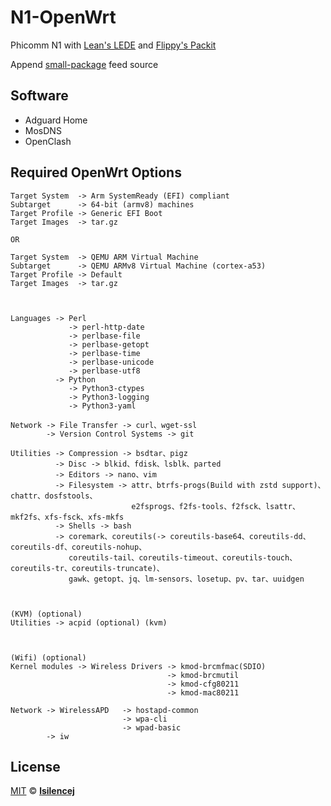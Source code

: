 # N1-OpenWrt

Phicomm N1 with [Lean's LEDE](https://github.com/coolsnowwolf/lede) and [Flippy's Packit](https://github.com/unifreq/openwrt_packit)

Append [small-package](https://github.com/kenzok8/small-package) feed source

## Software

- Adguard Home
- MosDNS
- OpenClash

## Required OpenWrt Options

```
Target System  -> Arm SystemReady (EFI) compliant
Subtarget      -> 64-bit (armv8) machines
Target Profile -> Generic EFI Boot
Target Images  -> tar.gz

OR

Target System  -> QEMU ARM Virtual Machine
Subtarget      -> QEMU ARMv8 Virtual Machine (cortex-a53)
Target Profile -> Default
Target Images  -> tar.gz



Languages -> Perl
             -> perl-http-date
             -> perlbase-file
             -> perlbase-getopt
             -> perlbase-time
             -> perlbase-unicode
             -> perlbase-utf8
          -> Python
             -> Python3-ctypes
             -> Python3-logging
             -> Python3-yaml

Network -> File Transfer -> curl、wget-ssl
        -> Version Control Systems -> git

Utilities -> Compression -> bsdtar、pigz
          -> Disc -> blkid、fdisk、lsblk、parted
          -> Editors -> nano、vim
          -> Filesystem -> attr、btrfs-progs(Build with zstd support)、chattr、dosfstools、
                           e2fsprogs、f2fs-tools、f2fsck、lsattr、mkf2fs、xfs-fsck、xfs-mkfs
          -> Shells -> bash
          -> coremark、coreutils(-> coreutils-base64、coreutils-dd、coreutils-df、coreutils-nohup、
             coreutils-tail、coreutils-timeout、coreutils-touch、coreutils-tr、coreutils-truncate)、
             gawk、getopt、jq、lm-sensors、losetup、pv、tar、uuidgen



(KVM) (optional)
Utilities -> acpid (optional) (kvm)



(Wifi) (optional)
Kernel modules -> Wireless Drivers -> kmod-brcmfmac(SDIO)
                                   -> kmod-brcmutil
                                   -> kmod-cfg80211
                                   -> kmod-mac80211

Network -> WirelessAPD   -> hostapd-common
                         -> wpa-cli
                         -> wpad-basic
        -> iw                 
```

## License

[MIT](https://github.com/lsilencej/N1-OpenWrt/blob/main/LICENSE) © [**lsilencej**](https://blog.lsilencej.com)
